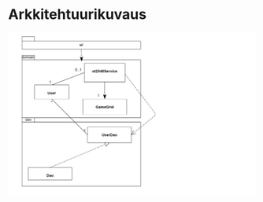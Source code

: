 # Arkkitehtuurikuvaus

<img src="https://github.com/lehtoneo/ot-harjoitustyo/blob/master/ot2048/dokumentaatio/kuvia/otPakkausKuva.jpg">
